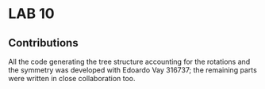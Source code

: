 # LAB 10

## Contributions
All the code generating the tree structure accounting for the rotations and the symmetry was developed with Edoardo Vay 316737; the remaining parts were written in close collaboration too.